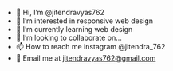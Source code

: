 - 👋 Hi, I’m @jitendravyas762
- 👀 I’m interested in responsive web design
- 🌱 I’m currently learning web design
- 💞️ I’m looking to collaborate on...
- 📫 How to reach me instagram @jitendra_762
- 📧 Email me at jitendravyas762@gmail.com

<!---
jitendravyas762/jitendravyas762 is a ✨ special ✨ repository because its `README.md` (this file) appears on your GitHub profile.
You can click the Preview link to take a look at your changes.
--->
